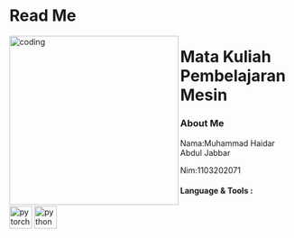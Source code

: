 
# Read Me

<img margin="30px 20px" align="left" alt="coding" width="300"  src="https://miro.medium.com/v2/resize:fit:866/1*h1dUrjhkHzMU46jW1cQjAg.gif">

  
</div>

<h1>Mata Kuliah Pembelajaran Mesin</h1>
<h3>About Me</h3>

Nama:Muhammad Haidar Abdul Jabbar

Nim:1103202071

 <div>
 
   <b><h4>Language & Tools :</h4></b>
   <img src="https://www.vectorlogo.zone/logos/pytorch/pytorch-icon.svg" alt="pytorch" width="40" height="40"/> 
   <img src="https://www.vectorlogo.zone/logos/python/python-icon.svg" alt="python" width="40" height="40"/>
 </div>
 
